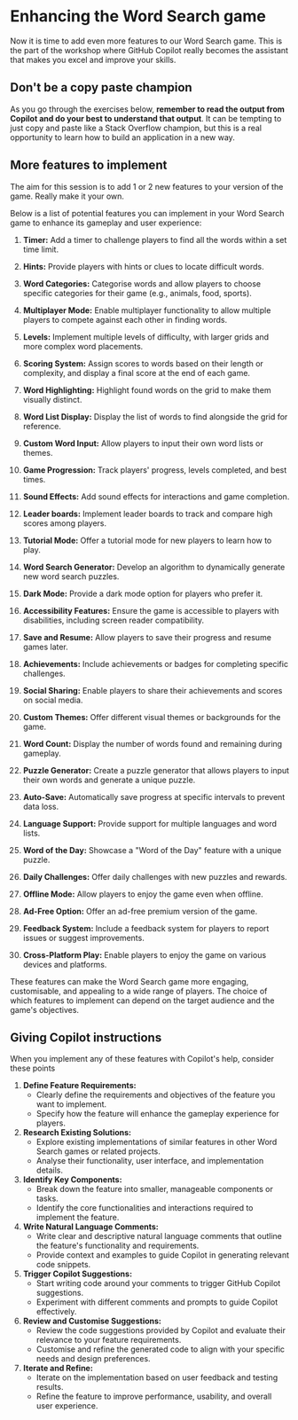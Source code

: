 # Enhancing the Word Search game

Now it is time to add even more features to our Word Search game. This is the part of the workshop where GitHub Copilot really becomes the assistant that makes you excel and improve your skills. 

## Don't be a copy paste champion

As you go through the exercises below, **remember to read the output from Copilot and do your best to understand that output**. It can be tempting to just copy and paste like a Stack Overflow champion, but this is a real opportunity to learn how to build an application in a new way. 

## More features to implement

The aim for this session is to add 1 or 2 new features to your version of the game. Really make it your own. 

Below is a list of potential features you can implement in your Word Search game to enhance its gameplay and user experience:

1. **Timer:** Add a timer to challenge players to find all the words within a set time limit.

2. **Hints:** Provide players with hints or clues to locate difficult words.

3. **Word Categories:** Categorise words and allow players to choose specific categories for their game (e.g., animals, food, sports).

4. **Multiplayer Mode:** Enable multiplayer functionality to allow multiple players to compete against each other in finding words.

5. **Levels:** Implement multiple levels of difficulty, with larger grids and more complex word placements.

6. **Scoring System:** Assign scores to words based on their length or complexity, and display a final score at the end of each game.

7. **Word Highlighting:** Highlight found words on the grid to make them visually distinct.

8. **Word List Display:** Display the list of words to find alongside the grid for reference.

9. **Custom Word Input:** Allow players to input their own word lists or themes.

10. **Game Progression:** Track players' progress, levels completed, and best times.

11. **Sound Effects:** Add sound effects for interactions and game completion.

12. **Leader boards:** Implement leader boards to track and compare high scores among players.

13. **Tutorial Mode:** Offer a tutorial mode for new players to learn how to play.

14. **Word Search Generator:** Develop an algorithm to dynamically generate new word search puzzles.

15. **Dark Mode:** Provide a dark mode option for players who prefer it.

16. **Accessibility Features:** Ensure the game is accessible to players with disabilities, including screen reader compatibility.

17. **Save and Resume:** Allow players to save their progress and resume games later.

18. **Achievements:** Include achievements or badges for completing specific challenges.

19. **Social Sharing:** Enable players to share their achievements and scores on social media.

20. **Custom Themes:** Offer different visual themes or backgrounds for the game.

21. **Word Count:** Display the number of words found and remaining during gameplay.

22. **Puzzle Generator:** Create a puzzle generator that allows players to input their own words and generate a unique puzzle.

23. **Auto-Save:** Automatically save progress at specific intervals to prevent data loss.

24. **Language Support:** Provide support for multiple languages and word lists.

25. **Word of the Day:** Showcase a "Word of the Day" feature with a unique puzzle.

26. **Daily Challenges:** Offer daily challenges with new puzzles and rewards.

27. **Offline Mode:** Allow players to enjoy the game even when offline.

28. **Ad-Free Option:** Offer an ad-free premium version of the game.

29. **Feedback System:** Include a feedback system for players to report issues or suggest improvements.

30. **Cross-Platform Play:** Enable players to enjoy the game on various devices and platforms.

These features can make the Word Search game more engaging, customisable, and appealing to a wide range of players. The choice of which features to implement can depend on the target audience and the game's objectives.

## Giving Copilot instructions

When you implement any of these features with Copilot's help, consider these points

1. **Define Feature Requirements:**
   - Clearly define the requirements and objectives of the feature you want to implement.
   - Specify how the feature will enhance the gameplay experience for players.
2. **Research Existing Solutions:**
   - Explore existing implementations of similar features in other Word Search games or related projects.
   - Analyse their functionality, user interface, and implementation details.
3. **Identify Key Components:**
   - Break down the feature into smaller, manageable components or tasks.
   - Identify the core functionalities and interactions required to implement the feature.
4. **Write Natural Language Comments:**
   - Write clear and descriptive natural language comments that outline the feature's functionality and requirements.
   - Provide context and examples to guide Copilot in generating relevant code snippets.
5. **Trigger Copilot Suggestions:**
   - Start writing code around your comments to trigger GitHub Copilot suggestions.
   - Experiment with different comments and prompts to guide Copilot effectively.
6. **Review and Customise Suggestions:**
   - Review the code suggestions provided by Copilot and evaluate their relevance to your feature requirements.
   - Customise and refine the generated code to align with your specific needs and design preferences.
7. **Iterate and Refine:**
   - Iterate on the implementation based on user feedback and testing results.
   - Refine the feature to improve performance, usability, and overall user experience.
